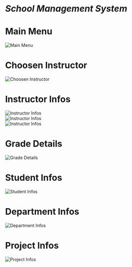 # *School Management System*

# Main Menu
![Main Menu](https://github.com/emirhandev/School-Management-System/blob/main/Screenshots/1.png)<br/>
# Choosen Instructor
![Choosen Instructor](https://github.com/emirhandev/School-Management-System/blob/main/Screenshots/2.png)<br/>
# Instructor Infos
![Instructor Infos](https://github.com/emirhandev/School-Management-System/blob/main/Screenshots/3.png)<br/>
![Instructor Infos](https://github.com/emirhandev/School-Management-System/blob/main/Screenshots/4.png)<br/>
![Instructor Infos](https://github.com/emirhandev/School-Management-System/blob/main/Screenshots/5.png)<br/>
# Grade Details 
![Grade Details ](https://github.com/emirhandev/School-Management-System/blob/main/Screenshots/8.png)<br/>
# Student Infos
![Student Infos](https://github.com/emirhandev/School-Management-System/blob/main/Screenshots/9.png)<br/>
# Department Infos
![Department Infos](https://github.com/emirhandev/School-Management-System/blob/main/Screenshots/6.png)<br/>
# Project Infos
![Project Infos](https://github.com/emirhandev/School-Management-System/blob/main/Screenshots/7.png)<br/>
